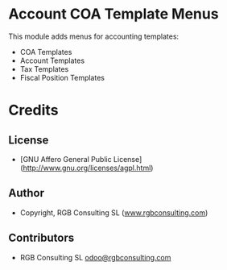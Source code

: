 Account COA Template Menus
==========================

This module adds menus for accounting templates:

* COA Templates
* Account Templates
* Tax Templates
* Fiscal Position Templates


Credits
=======

License
-------

* [GNU Affero General Public License] (http://www.gnu.org/licenses/agpl.html)

Author
------

* Copyright, RGB Consulting SL (www.rgbconsulting.com)

Contributors
------------

* RGB Consulting SL <odoo@rgbconsulting.com>

